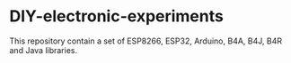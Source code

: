 # DIY-electronic-experiments
This repository contain a set of ESP8266, ESP32, Arduino, B4A, B4J, B4R and Java libraries.
